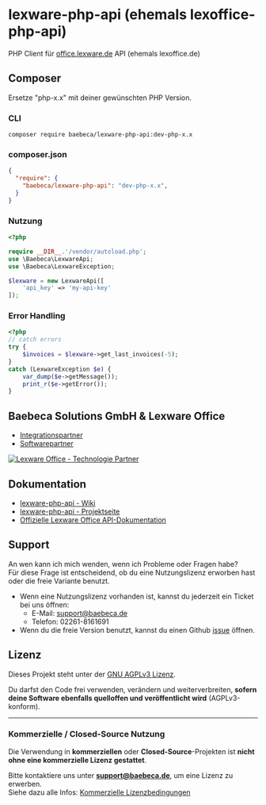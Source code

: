 # lexware-php-api (ehemals lexoffice-php-api)
PHP Client für [office.lexware.de](https://www.awin1.com/cread.php?awinmid=13787&awinaffid=635216&ued=https%3A%2F%2Foffice.lexware.de) API (ehemals lexoffice.de)
 
## Composer
Ersetze "php-x.x" mit deiner gewünschten PHP Version.
 
### CLI
```composer require baebeca/lexware-php-api:dev-php-x.x```

### composer.json
```json
{
  "require": {
    "baebeca/lexware-php-api": "dev-php-x.x",
  }
}
```

### Nutzung

```PHP
<?php

require __DIR__.'/vendor/autoload.php';
use \Baebeca\LexwareApi;
use \Baebeca\LexwareException;

$lexware = new LexwareApi([
    'api_key' => 'my-api-key'
]);
```
### Error Handling

```PHP
<?php 
// catch errors
try {
    $invoices = $lexware->get_last_invoices(-5);
}
catch (LexwareException $e) {
    var_dump($e->getMessage());
    print_r($e->getError());
}
```

## Baebeca Solutions GmbH & Lexware Office
* [Integrationspartner](https://www.awin1.com/cread.php?awinmid=13787&awinaffid=635216&ued=https%3A%2F%2Foffice.lexware.de)
* [Softwarepartner](https://www.awin1.com/cread.php?awinmid=13787&awinaffid=635216&ued=https%3A%2F%2Foffice.lexware.de)

[![Lexware Office - Technologie Partner](https://www.baebeca.de/wp-content/uploads/2024/09/Lexware-Office_TP_Badge_rgb-1-300x199.png)](https://www.awin1.com/cread.php?awinmid=13787&awinaffid=635216&ued=https%3A%2F%2Foffice.lexware.de)

## Dokumentation
- [lexware-php-api - Wiki](https://wiki.baebeca.de/index.php?title=lexware-php-api)
- [lexware-php-api - Projektseite](https://www.baebeca.de/softwareentwicklung/lexware-php-client/)
- [Offizielle Lexware Office API-Dokumentation](https://developers.lexware.io)

## Support
An wen kann ich mich wenden, wenn ich Probleme oder Fragen habe?<br>
Für diese Frage ist entscheidend, ob du eine Nutzungslizenz erworben hast oder die freie Variante benutzt.

* Wenn eine Nutzungslizenz vorhanden ist, kannst du jederzeit ein Ticket bei uns öffnen:
  * E-Mail: support@baebeca.de
  * Telefon: 02261-8161691
* Wenn du die freie Version benutzt, kannst du einen Github [issue](https://github.com/Baebeca-Solutions/lexware-php-api/issues) öffnen.

## Lizenz
Dieses Projekt steht unter der [GNU AGPLv3 Lizenz](./LICENSE_DE.txt).

Du darfst den Code frei verwenden, verändern und weiterverbreiten, **sofern deine Software ebenfalls quelloffen und veröffentlicht wird** (AGPLv3-konform).

---

### Kommerzielle / Closed-Source Nutzung

Die Verwendung in **kommerziellen** oder **Closed-Source**-Projekten ist **nicht ohne eine kommerzielle Lizenz gestattet**.

Bitte kontaktiere uns unter **support@baebeca.de**, um eine Lizenz zu erwerben.  
Siehe dazu alle Infos: [Kommerzielle Lizenzbedingungen](./LICENSE-commercial_DE.md)